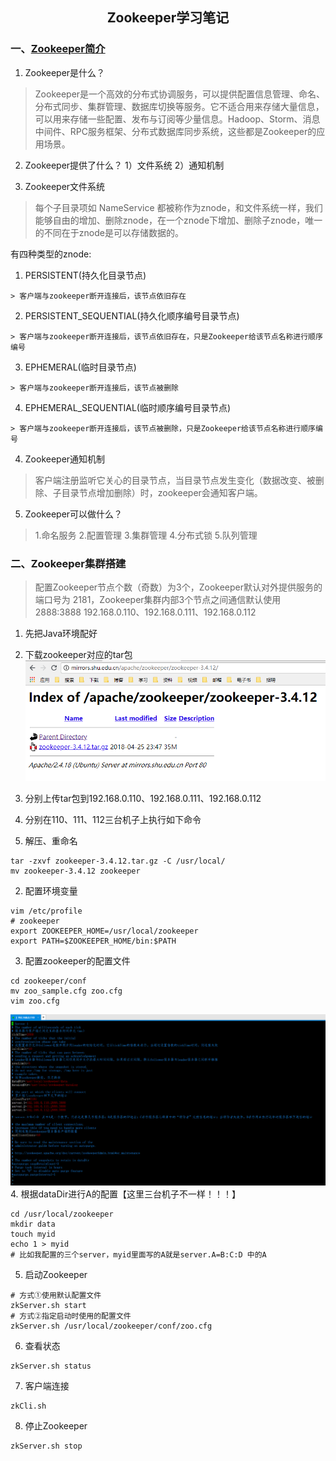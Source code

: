 ## <center>Zookeeper学习笔记</center>
### 一、[Zookeeper简介](https://www.cnblogs.com/felixzh/p/5869212.html)
1. Zookeeper是什么？
> Zookeeper是一个高效的分布式协调服务，可以提供配置信息管理、命名、分布式同步、集群管理、数据库切换等服务。它不适合用来存储大量信息，可以用来存储一些配置、发布与订阅等少量信息。Hadoop、Storm、消息中间件、RPC服务框架、分布式数据库同步系统，这些都是Zookeeper的应用场景。

2. Zookeeper提供了什么？
    1）文件系统
  2）通知机制

3. Zookeeper文件系统
> 每个子目录项如 NameService 都被称作为znode，和文件系统一样，我们能够自由的增加、删除znode，在一个znode下增加、删除子znode，唯一的不同在于znode是可以存储数据的。

  有四种类型的znode:
  1. PERSISTENT(持久化目录节点)

    > 客户端与zookeeper断开连接后，该节点依旧存在
  2. PERSISTENT_SEQUENTIAL(持久化顺序编号目录节点)

    > 客户端与zookeeper断开连接后，该节点依旧存在，只是Zookeeper给该节点名称进行顺序编号
  3. EPHEMERAL(临时目录节点)

    > 客户端与zookeeper断开连接后，该节点被删除
  4. EPHEMERAL_SEQUENTIAL(临时顺序编号目录节点)

    > 客户端与zookeeper断开连接后，该节点被删除，只是Zookeeper给该节点名称进行顺序编号

4. Zookeeper通知机制
> 客户端注册监听它关心的目录节点，当目录节点发生变化（数据改变、被删除、子目录节点增加删除）时，zookeeper会通知客户端。

5. Zookeeper可以做什么？
> 1.命名服务
> 2.配置管理
> 3.集群管理
> 4.分布式锁
> 5.队列管理

### 二、Zookeeper集群搭建
> 配置Zookeeper节点个数（奇数）为3个，Zookeeper默认对外提供服务的端口号为 2181，Zookeeper集群内部3个节点之间通信默认使用2888:3888
> 192.168.0.110、192.168.0.111、192.168.0.112

1. 先把Java环境配好

2. 下载zookeeper对应的tar包
![](../../images/zookeeper/zookeeper-01.png)

3. 分别上传tar包到192.168.0.110、192.168.0.111、192.168.0.112
4. 分别在110、111、112三台机子上执行如下命令
  1. 解压、重命名
  ```
  tar -zxvf zookeeper-3.4.12.tar.gz -C /usr/local/
  mv zookeeper-3.4.12 zookeeper
  ```
  2. 配置环境变量
  ```
  vim /etc/profile
  # zookeeper
  export ZOOKEEPER_HOME=/usr/local/zookeeper
  export PATH=$ZOOKEEPER_HOME/bin:$PATH
  ```
  3. 配置zookeeper的配置文件
  ```
  cd zookeeper/conf
  mv zoo_sample.cfg zoo.cfg
  vim zoo.cfg
  ```
  ![](../../images/zookeeper/zookeeper-02.png)
  4. 根据dataDir进行A的配置【这里三台机子不一样！！！】
  ```
  cd /usr/local/zookeeper
  mkdir data
  touch myid
  echo 1 > myid
  # 比如我配置的三个server，myid里面写的A就是server.A=B:C:D 中的A
  ```
  5. 启动Zookeeper
  ```
  # 方式①使用默认配置文件
  zkServer.sh start
  # 方式②指定启动时使用的配置文件
  zkServer.sh /usr/local/zookeeper/conf/zoo.cfg
  ```
  6. 查看状态
  ```
  zkServer.sh status
  ```
  7. 客户端连接
  ```
  zkCli.sh
  ```
  8. 停止Zookeeper
  ```
  zkServer.sh stop
  ```
